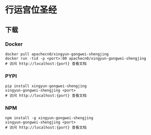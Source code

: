 # 行运宫位圣经

## 下载

### Docker

```
docker pull apachecn0/xingyun-gongwei-shengjing
docker run -tid -p <port>:80 apachecn0/xingyun-gongwei-shengjing
# 访问 http://localhost:{port} 查看文档
```

### PYPI

```
pip install xingyun-gongwei-shengjing
xingyun-gongwei-shengjing <port>
# 访问 http://localhost:{port} 查看文档
```

### NPM

```
npm install -g xingyun-gongwei-shengjing
xingyun-gongwei-shengjing <port>
# 访问 http://localhost:{port} 查看文档
```